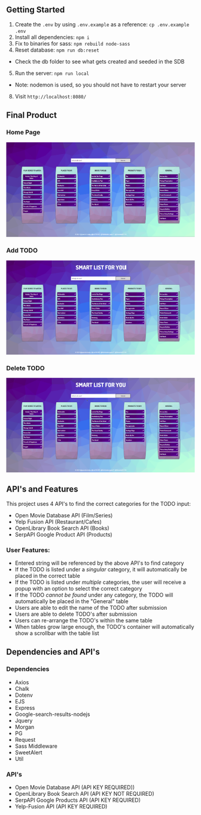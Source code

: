 

## Getting Started

1. Create the `.env` by using `.env.example` as a reference: `cp .env.example .env`
2. Install all dependencies: `npm i`
3. Fix to binaries for sass: `npm rebuild node-sass`
4. Reset database: `npm run db:reset`
  - Check the db folder to see what gets created and seeded in the SDB
5. Run the server: `npm run local`
  - Note: nodemon is used, so you should not have to restart your server
8. Visit `http://localhost:8080/`

## Final Product

### Home Page
!["final-product-gif"](/docs/final-product.gif)
### Add TODO
!["final-product-gif-2](/docs/final-product-add.gif)
### Delete TODO
!["final-product-gif-3](/docs/final-product-delete.gif)

## API's and Features
This project uses 4 API's to find the correct categories for the TODO input:
- Open Movie Database API (Film/Series)
- Yelp Fusion API (Restaurant/Cafes)
- OpenLibrary Book Search API (Books)
- SerpAPI Google Product API (Products)

### User Features:
- Entered string will be referenced by the above API's to find category
- If the TODO is listed under a *singular* category, it will automatically be placed in the correct table
- If the TODO is listed under *multiple* categories, the user will receive a popup with an option to select the correct category
- If the TODO *cannot be found* under any category, the TODO will automatically be placed in the "General" table
- Users are able to edit the name of the TODO after submission
- Users are able to delete TODO's after submission
- Users can re-arrange the TODO's within the same table
- When tables grow large enough, the TODO's container will automatically show a scrollbar with the table list

## Dependencies and API's

### Dependencies
- Axios
- Chalk
- Dotenv
- EJS
- Express
- Google-search-results-nodejs
- Jquery
- Morgan
- PG
- Request
- Sass Middleware
- SweetAlert
- Util

### API's
- Open Movie Database API (API KEY REQUIRED))
- OpenLibrary Book Search API (API KEY NOT REQUIRED)
- SerpAPI Google Products API (API KEY REQUIRED)
- Yelp-Fusion API (API KEY REQUIRED)
